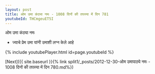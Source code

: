 ```yaml
---
layout: post
title: ओम उमा कंठ्या नमः - 1008 दिनों की तपस्या में दिन 781
youtubeId: THCmgeuET5I
---
```

 
 
 ओम उमा कंठ्या नमः  
 
 -  ज्याचे प्रेम उमा यांनी उमाशी लग्न केले आहे 
 
  
 
  
 
 
 
 
 
 


{% include youtubePlayer.html id=page.youtubeId %}
 
[Next]({{ site.baseurl }}{% link  split1/_posts/2012-12-30-ओम उमापाठ्ये नमः - 1008 दिनों की तपस्या में दिन 780.md%})
 
